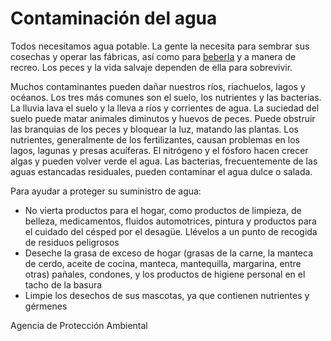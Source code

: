 Contaminación del agua
======================


Todos necesitamos agua potable. La gente la necesita para sembrar sus cosechas y operar las fábricas, así como para [beberla](https://medlineplus.gov/spanish/drinkingwater.html) y a manera de recreo. Los peces y la vida salvaje dependen de ella para sobrevivir. 


Muchos contaminantes pueden dañar nuestros ríos, riachuelos, lagos y océanos. Los tres más comunes son el suelo, los nutrientes y las bacterias. La lluvia lava el suelo y la lleva a ríos y corrientes de agua. La suciedad del suelo puede matar animales diminutos y huevos de peces. Puede obstruir las branquias de los peces y bloquear la luz, matando las plantas. Los nutrientes, generalmente de los fertilizantes, causan problemas en los lagos, lagunas y presas acuíferas. El nitrógeno y el fósforo hacen crecer algas y pueden volver verde el agua. Las bacterias, frecuentemente de las aguas estancadas residuales, pueden contaminar el agua dulce o salada. 


Para ayudar a proteger su suministro de agua:


* No vierta productos para el hogar, como productos de limpieza, de belleza, medicamentos, fluidos automotrices, pintura y productos para el cuidado del césped por el desagüe. Llévelos a un punto de recogida de residuos peligrosos
* Deseche la grasa de exceso de hogar (grasas de la carne, la manteca de cerdo, aceite de cocina, manteca, mantequilla, margarina, entre otras) pañales, condones, y los productos de higiene personal en el tacho de la basura
* Limpie los desechos de sus mascotas, ya que contienen nutrientes y gérmenes


Agencia de Protección Ambiental 

